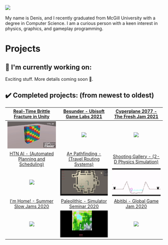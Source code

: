 ![](https://media.giphy.com/media/Nx0rz3jtxtEre/giphy.gif)

My name is Denis, and I recently graduated from McGill University with a degree in Computer Science. I am a curious person with a keen interest in physics, graphics, and gameplay programming. 

# Projects

## :construction: **I'm currently working on:**

Exciting stuff. More details coming soon 👀.

## :heavy_check_mark: **Completed projects:** (from newest to oldest)

| [Real-Time Brittle Fracture in Unity](https://github.com/Seibaah/Fracture/tree/main) | [Besunder - Ubisoft Game Labs 2021](https://github.com/UGL-McGill-2021/lionheart) | [Cyperplane 2077 - The Fresh Jam 2021](https://github.com/Seibaah/The-Fresh-Game-Jam-2021) |
|:---:|:---:|:---:|
| ![](https://github.com/Seibaah/Fracture/blob/main/Gifs/break.gif) | ![](https://github.com/UGL-McGill-2021/lionheart/blob/main/Assets/Resources/Media/BesunderFootage.gif) | ![](https://github.com/Seibaah/The-Fresh-Game-Jam-2021/blob/main/cyberplane.gif) |
| [HTN AI - (Automated Planning and Scheduling)](https://github.com/Seibaah/HTN-AI-Demo) | [A* Pathfinding - (Travel Routing Systems)](https://github.com/Seibaah/Pathfinding-Demo) | [Shooting Gallery - (2-D Physics Simulation)](https://github.com/Seibaah/Cannon-Shooting-Range) |
| ![](https://github.com/Seibaah/HTN-AI-Demo/blob/main/ai_htn.gif) | ![](https://github.com/Seibaah/Pathfinding-Demo/blob/main/pathf_ai.gif) | ![](https://github.com/Seibaah/Cannon-Shooting-Range/blob/main/shooting_gallery.gif) |
| [I'm Home! - Summer Slow Jams 2020](https://github.com/Seibaah/Summer-Slow-Jams-August-2020) | [Paleolithic - Simulator Seminar 2020](https://github.com/Seibaah/SimulatorGame) | [Abitibi - Global Game Jam 2020](https://github.com/Seibaah/GGJ_MTL2020) |
| ![](https://github.com/Seibaah/Summer-Slow-Jams-August-2020/blob/main/im_home.gif) | ![](https://github.com/Seibaah/SimulatorGame/blob/master/paleo.gif) | ![](https://github.com/Seibaah/GGJ_MTL2020/blob/master/abitibi.gif) |



 



  

